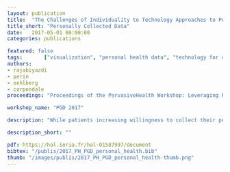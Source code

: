 ```yaml
---
layout: publication
title:  "The Challenges of Individuality to Technology Approaches to Personally Collected Health Data"
title_short: "Personally Collected Data"
date:   2017-05-01 00:00:00
categories: publications

featured: false
tags: 		["visualization", "personal health data", "technology for communication","personal visualization","health"]
authors:
- rajabiyazdi
- perin
- oehlberg
- carpendale
proceedings: "Proceedings of the PervasiveHealth Workshop: Leveraging Patients Generated Data, May 2017, Barcelona, Spain"

workshop_name: "PGD 2017"

description: "While patients increasing willingness to collect their personal health data portends improvements in the individualization of health care, making it possible for the health care providers to effectively act upon these personal data collections poses its own challenges. In this paper, we discuss the challenges we are facing as we work towards the creation of tools to help patients present this data to their care givers."

description_short: ""

pdf: https://hal.inria.fr/hal-01587997/document
bibtex: "/publis/2017_PH_PGD_personal_health.bib"
thumb: "/images/publis/2017_PH_PGD_personal_health-thumb.png"
---
```


